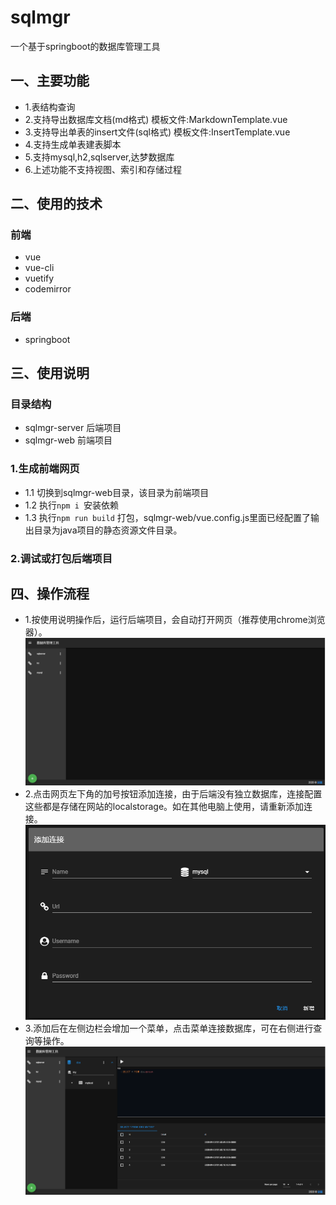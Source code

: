 # sqlmgr
一个基于springboot的数据库管理工具
## 一、主要功能
- 1.表结构查询
- 2.支持导出数据库文档(md格式) 模板文件:MarkdownTemplate.vue
- 3.支持导出单表的insert文件(sql格式) 模板文件:InsertTemplate.vue
- 4.支持生成单表建表脚本
- 5.支持mysql,h2,sqlserver,达梦数据库
- 6.上述功能不支持视图、索引和存储过程
 
## 二、使用的技术
### 前端
- vue
- vue-cli
- vuetify
- codemirror
### 后端
- springboot

## 三、使用说明
### 目录结构
- sqlmgr-server 后端项目 
- sqlmgr-web 前端项目
### 1.生成前端网页
- 1.1 切换到sqlmgr-web目录，该目录为前端项目
- 1.2 执行`npm i `安装依赖
- 1.3 执行`npm run build` 打包，sqlmgr-web/vue.config.js里面已经配置了输出目录为java项目的静态资源文件目录。
### 2.调试或打包后端项目

## 四、操作流程
- 1.按使用说明操作后，运行后端项目，会自动打开网页（推荐使用chrome浏览器）。
![](./doc/1.png)  
- 2.点击网页左下角的加号按钮添加连接，由于后端没有独立数据库，连接配置这些都是存储在网站的localstorage。如在其他电脑上使用，请重新添加连接。
![](./doc/2.png)
- 3.添加后在左侧边栏会增加一个菜单，点击菜单连接数据库，可在右侧进行查询等操作。  
![](./doc/3.png)

